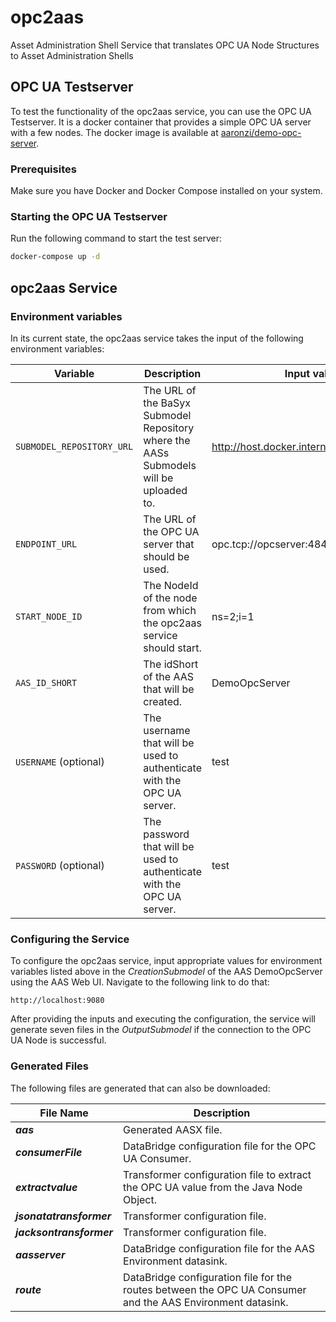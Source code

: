 # opc2aas
Asset Administration Shell Service that translates OPC UA Node Structures to Asset Administration Shells

## OPC UA Testserver

To test the functionality of the opc2aas service, you can use the OPC UA Testserver. It is a docker container that provides a simple OPC UA server with a few nodes. The docker image is available at [aaronzi/demo-opc-server](https://hub.docker.com/r/aaronzi/demo-opc-server).

### Prerequisites
Make sure you have Docker and Docker Compose installed on your system.

### Starting the OPC UA Testserver
Run the following command to start the test server:

```bash
docker-compose up -d
```

## opc2aas Service
### Environment variables
In its current state, the opc2aas service takes the input of the following environment variables:

| Variable                  | Description                                                                            | Input values                               |
|---------------------------|----------------------------------------------------------------------------------------|--------------------------------------------|
| `SUBMODEL_REPOSITORY_URL` | The URL of the BaSyx Submodel Repository where the AASs Submodels will be uploaded to. | http://host.docker.internal:9081/submodels |
| `ENDPOINT_URL`            | The URL of the OPC UA server that should be used.                                      | opc.tcp://opcserver:4840                   |
| `START_NODE_ID`           | The NodeId of the node from which the opc2aas service should start.                    | ns=2;i=1                                   |
| `AAS_ID_SHORT`            | The idShort of the AAS that will be created.                                           | DemoOpcServer                              |
| `USERNAME` (optional)     | The username that will be used to authenticate with the OPC UA server.                 | test                                       |
| `PASSWORD` (optional)     | The password that will be used to authenticate with the OPC UA server.                 | test                                       |

### Configuring the Service
To configure the opc2aas service, input appropriate values for environment variables listed above in the _CreationSubmodel_ of the AAS DemoOpcServer using the AAS Web UI. Navigate to the following link to do that:

```
http://localhost:9080
```

After providing the inputs and executing the configuration, the service will generate seven files in the _OutputSubmodel_ if the connection to the OPC UA Node is successful.

### Generated Files
The following files are generated that can also be downloaded:

| File Name                | Description                                                                                                | 
|--------------------------|------------------------------------------------------------------------------------------------------------|
| ***aas***                | Generated AASX file.                                                                                       | 
| ***consumerFile***       | DataBridge configuration file for the OPC UA Consumer.                                                     | 
| ***extractvalue***       | Transformer configuration file to extract the OPC UA value from the Java Node Object.                      | 
| ***jsonatatransformer*** | Transformer configuration file.                                                                            | 
| ***jacksontransformer*** | Transformer configuration file.                                                                            | 
| ***aasserver***          | DataBridge configuration file for the AAS Environment datasink.                                            |
| ***route***              | DataBridge configuration file for the routes between the OPC UA Consumer and the AAS Environment datasink. |
